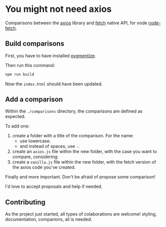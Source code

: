 # You might not need axios

Comparisons between the [axios](https://www.npmjs.com/package/axios) library and [fetch](https://developer.mozilla.org/en-US/docs/Web/API/Fetch_API) native API, for node [node-fetch](https://www.npmjs.com/package/node-fetch).

## Build comparisons

First, you have to have installed [pygmentize](https://pygments.org/).

Then run this command:

```bash
npm run build
```

Now the `index.html` should have been updated.

## Add a comparison

Within the `./comparisons` directory, the comparisons are defined as expected.

To add one:

1. create a folder with a title of the comparison. For the name:
    - use lowercase.
    - and instead of spaces, use `-`.
2. create an `axios.js` file within the new folder, with the case you want to compare, considering:
3. create a `vanilla.js` file within the new folder, with the fetch version of the axios code you've created.

Finally and more important. Don't be afraid of propose some comparison!

I'd love to accept proposals and help if needed.

## Contributing

As the project just started, all types of colaborations are welcome! styling, documentation, comparions, all is needed.
